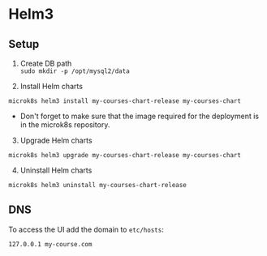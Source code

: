 # Helm3

## Setup


1. Create DB path  
`sudo mkdir -p /opt/mysql2/data`


2. Install Helm charts

```
microk8s helm3 install my-courses-chart-release my-courses-chart
```
- Don't forget to make sure that the image required for the deployment is in the microk8s repository.

3. Upgrade Helm charts

```
microk8s helm3 upgrade my-courses-chart-release my-courses-chart
```

4. Uninstall Helm charts

```
microk8s helm3 uninstall my-courses-chart-release
```


## DNS
To access the UI add the domain to `etc/hosts`:
```
127.0.0.1 my-course.com
```